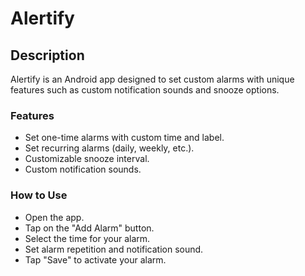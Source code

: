 # Alertify

## Description
Alertify is an Android app designed to set custom alarms with unique features such as custom notification sounds and snooze options.

### Features

*   Set one-time alarms with custom time and label.
*   Set recurring alarms (daily, weekly, etc.).
*   Customizable snooze interval.
*   Custom notification sounds.

### How to Use
*   Open the app.
*   Tap on the "Add Alarm" button.
*   Select the time for your alarm.
*   Set alarm repetition and notification sound.
*   Tap "Save" to activate your alarm.
